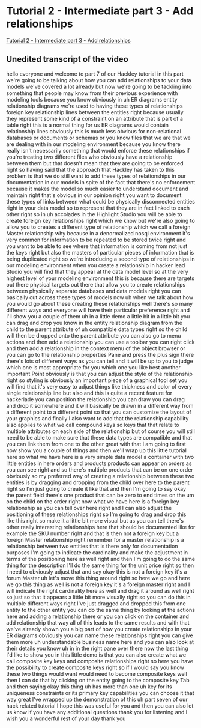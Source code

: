 
# Tutorial 2 - Intermediate part 3 - Add relationships

[Tutorial 2 - Intermediate part 3 - Add relationships](https://community.hackolade.com/slides/slide/part-7-add-relationships-14?fullscreen=1)

## Unedited transcript of the video

hello everyone and welcome to part 7 of our Hackley tutorial in this part we're going to be talking about how you can add relationships to your data models we've covered a lot already but now we're going to be tackling into something that people may know from their previous experience with modeling tools because you know obviously in uh ER diagrams entity relationship diagrams we're used to having these types of relationships foreign key relationship lines between the entities right because usually they represent some kind of a constraint on an attribute that is part of a table right this is a normal thing for us ER diagrams would contain relationship lines obviously this is much less obvious for non-relational databases or documents or schemas or you know files that we are that we are dealing with in our modeling environment because you know there really isn't necessarily something that would enforce these relationships if you're treating two different files who obviously have a relationship between them but that doesn't mean that they are going to be enforced right so having said that the approach that Hackley has taken to this problem is that we do still want to add these types of relationships in our documentation in our models in spite of the fact that there's no enforcement because it makes the model so much easier to understand document and maintain right that's obvious in our opinion right you want to document these types of links between what could be physically disconnected entities right in your data model so to represent that they are in fact linked to each other right so in uh accolades in the Highlight Studio you will be able to create foreign key relationships right which we know but we're also going to allow you to creates a different type of relationship which we call a foreign Master relationship why because in a denormalized nosql environment it's very common for information to be repeated to be stored twice right and you want to be able to see where that information is coming from not just the keys right but also the masters of particular pieces of information that is being duplicated right so we're introducing a second type of relationships in our modeling environment when you create a relationship in hacker lead Studio you will find that they appear at the data model level so at the very highest level of your modeling environment this is because there are targets out there physical targets out there that allow you to create relationships between physically separate databases and data models right you can basically cut across these types of models now uh when we talk about how you would go about these creating these relationships well there's so many different ways and everyone will have their particular preference right and I'll show you a couple of them uh in a little demo a little bit in a little bit you can drag and drop you know in the entity relationship diagram from the child to the parent attribute of uh compatible data types right so the child will then be dropped onto the parent attribute you can also go to menu actions and then add a relationship you can use a toolbar you can right click and then add a relationship in the context menu of the object browser or you can go to the relationship properties Pane and press the plus sign there there's lots of different ways as you can tell and it will be up to you to judge which one is most appropriate for you which one you like best another important Point obviously is that you can adjust the style of the relationship right so styling is obviously an important piece of a graphical tool set you will find that it's very easy to adjust things like thickness and color of every single relationship line but also and this is quite a recent feature for hackerlade you can position the relationship you can draw you can drag and drop it somewhere and it will basically be drawn in a different way from a different point to a different point so that you can customize the layout of your graphics and finally I also want to add that the relationship capability also applies to what we call compound keys so keys that that relate to multiple attributes on each side of the relationship but of course you will still need to be able to make sure that these data types are compatible and that you can link them from one to the other great with that I am going to first now show you a couple of things and then we'll wrap up this little tutorial here so what we have here is a very simple data model a container with two little entities in here orders and products products can appear on orders as you can see right and so there's multiple products that can be on one order obviously so my preferred way of creating a relationship between these two entities is by dragging and dropping from the child over here to the parent right so I'm just going to create it like that and then I'm going to say okay the parent field there's one product that can be zero to end times on the um on the child on the order right now what we have here is a foreign key relationship as you can tell over here right and I can also adjust the positioning of these relationships right so I'm going to drag and drop this like this right so make it a little bit more visual but as you can tell there's other really interesting relationships here that should be documented like for example the SKU number right and that is then not a foreign key but a foreign Master relationship right remember for a master relationship is a relationship between two entities that is there only for documentation purposes I'm going to indicate the cardinality and make the adjustment in terms of the positioning here as well right and then I'm going to do the same thing for the description I'll do the same thing for the unit price right so then I need to obviously adjust that and say okay this is not a foreign key it's a forum Master uh let's move this thing around right so here we go and here we go this thing as well is not a foreign key it's a foreign master right and I will indicate the right cardinality here as well and drag it around as well right so just so that it appears a little bit more visually right so you can do this in multiple different ways right I've just dragged and dropped this from one entity to the other entity you can do the same thing by looking at the actions here and adding a relationship there or you can click on the container and add relationship that way all of this leads to the same results and with that we've already shown you a big part of how you create relationships in your ER diagrams obviously you can name these relationships right you can give them more uh understandable business name here and you can also look at their details you know uh in in the right pane over there now the last thing I'd like to show you in this little demo is that you can also create what we call composite key keys and composite relationships right so here you have the possibility to create composite keys right so if I would say you know these two things would want would need to become composite keys well then I can do that by clicking on the entity going to the composite key Tab and then saying okay this thing uh has more than one uh key for its uniqueness constraints or its primary key capabilities you can choose it that way great I've wrapped up the demonstration of this uh part seven of our hack related tutorial I hope this was useful for you and then you can also let us know if you have any additional questions thank you for listening and I wish you a wonderful rest of your day thank you